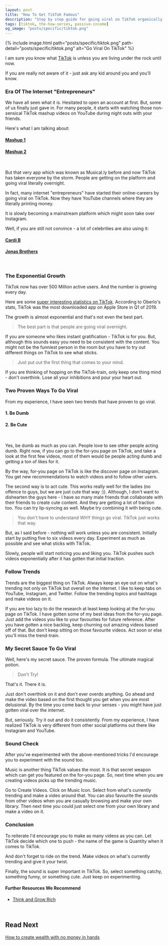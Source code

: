 ```yaml
---
layout: post
title: "How To Get TikTok Famous"
description: "Step by step guide for going viral on TikTok organically. The secrets of TikTok algorithms are revealed in this post."
tags: [tiktok, the-how-series, passive-income]
og_image: "posts/specific/tiktok.png"
---
```


{% include image.html path="posts/specific/tiktok.png" path-detail="posts/specific/tiktok.png" alt="Go Viral On TikTok" %}

I am sure you know what [TikTok](https://www.tiktok.com/) is unless you are living under the rock until now. 

If you are really not aware of it - just ask any kid around you and you'll know.

### Era Of The Internet "Entrepreneurs"

We have all seen what it is. Hesitated to open an account at first. But, some of us finally just gave in. For many people, it starts with watching those non-sensical TikTok mashup videos on YouTube during night outs with your friends.

Here's what I am talking about:

#### [Mashup 1](https://www.youtube.com/watch?v=0J4sxXhYDmU)
#### [Mashup 2](https://www.youtube.com/watch?v=ImJAjpl9it0)

<br>

But that very app which was known as Musical.ly before and now TikTok has taken everyone by the storm. People are getting on the platform and going viral literally overnight.

In fact, many internet "entrepreneurs" have started their online-careers by going viral on TikTok. Now they have YouTube channels where they are literally printing money.

It is slowly becoming a mainstream platform which might soon take over Instagram. 

Well, if you are still not convince - a lot of celebrities are also using it:

#### [Cardi B](https://www.tiktok.com/@iamcardib)
#### [Jonas Brothers](https://www.tiktok.com/@jonasbrothers)

<br>


### The Exponential Growth

TikTok now has over 500 Million active users. And the number is growing every day.

Here are some [super interesting statistics on TikTok](https://www.oberlo.com/blog/tiktok-statistics). According to Oberlo's stats, TikTok was the most downloaded app on Apple Store in Q1 of 2019. 

The growth is almost exponential and that's not even the best part. 

> The best part is that people are going viral overnight.

If you are someone who likes instant gratification - TikTok is for you. But, although this sounds easy you need to be consistent with the content. You might not be the funniest person in the room but you have to try out different things on TikTok to see what sticks.

> Just put out the first thing that comes to your mind.

If you are thinking of hopping on the TikTok-train, only keep one thing mind - don't overthink. Lose all your inhibitions and pour your heart out.
  
### Two Proven Ways To Go Viral

From my experience, I have seen two trends that have proven to go viral.

#### 1. Be Dumb
#### 2. Be Cute

<br>

Yes, be dumb as much as you can. People love to see other people acting dumb. Right now, if you can go to the for-you page on TikTok, and take a look at the first few videos, most of them would be people acting dumb and getting a ton of likes for it.

By the way, for-you page on TikTok is like the discover page on Instagram. You get new recommendations to watch videos and to follow other users.

The second way is to act cute. This works really well for the ladies (no offence to guys, but we are just cute that way :)). Although, I don't want to dishearten the guys here - I have so many male friends that collaborate with their friends to create cute content. And they are getting a lot of traction too. You can try lip-syncing as well. Maybe try combining it with being cute.

> You don't have to understand WHY things go viral. TikTok just works that way.

But, as I said before - nothing will work unless you are consistent. Initially start by putting five to six videos every day. Experiment as much as possible and see what sticks with TikTok.

Slowly, people will start noticing you and liking you. TikTok pushes such videos exponentially after it has gotten that initial traction.


### Follow Trends

Trends are the biggest thing on TikTok. Always keep an eye out on what's trending not only on TikTok but overall on the Internet. I like to keep tabs on YouTube, Instagram, and Twitter. Follow the trending topics and hashtags and make videos on it. 

If you are too lazy to do the research at least keep looking at the for-you page on TikTok. I have gotten some of my best ideas from the for-you page. Just add the videos you like to your favourites for future reference. After you have gotten a nice backlog, keep churning out amazing videos based off of that. But don't keep sitting on those favourite videos. Act soon or else you'll miss the trend-train.

### My Secret Sauce To Go Viral

Well, here's my secret sauce. The proven formula. The ultimate magical potion.

> Don't Try!

That's it. There it is.

Just don't overthink on it and don't ever overdo anything. Go ahead and make the video based on the first thought you get when you are most delusional. By the time you come back to your senses - you might have just gotten viral over the internet.

But, seriously. Try it out and do it consistently. From my experience, I have realized TikTok is very different from other social platforms out there like Instagram and YouTube.


### Sound Check

After you've experimented with the above-mentioned tricks I'd encourage you to experiment with the sound too.

Music is another thing TikTok values the most. It is that secret weapon which can get you featured on the for-you page. So, next time when you are creating videos picks up the trending music. 

Go to Create Videos. Click on Music Icon. Select from what's currently trending and make a video around that. You can also favourite the sounds from other videos when you are casually browsing and make your own library. Then next time you could just select one from your own library and make a video on it.


### Conclusion

To reiterate I'd encourage you to make as many videos as you can. Let TikTok decide which one to push - the name of the game is Quantity when it comes to TikTok. 

And don't forget to ride on the trend. Make videos on what's currently trending and give it your twist.

Finally, the sound is super important in TikTok. So, select something catchy, something funny, or something cute. Just keep on experimenting.
  

#### Further Resources We Recommend

- [Think and Grow Rich](https://amzn.to/2UcepwY)

<br>


## Read Next

[How to create wealth with no money in hands](http://ngninja.com/posts/build-wealth-with-no-money)